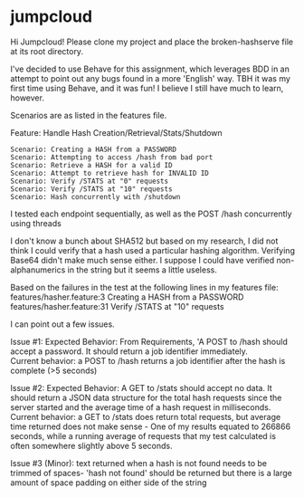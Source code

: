 # jumpcloud

Hi Jumpcloud!
Please clone my project and place the broken-hashserve file at its root directory.

I've decided to use Behave for this assignment, which leverages BDD in an attempt to point out any bugs found in a more 'English' way. TBH it was my first time using Behave, and it was fun!  I believe I still have much to learn, however.

Scenarios are as listed in the features file.

Feature: Handle Hash Creation/Retrieval/Stats/Shutdown
	
	Scenario: Creating a HASH from a PASSWORD
	Scenario: Attempting to access /hash from bad port	
	Scenario: Retrieve a HASH for a valid ID
	Scenario: Attempt to retrieve hash for INVALID ID
	Scenario: Verify /STATS at "0" requests
	Scenario: Verify /STATS at "10" requests
	Scenario: Hash concurrently with /shutdown
		
I tested each endpoint sequentially, as well as the POST /hash concurrently using threads

I don't know a bunch about SHA512 but based on my research, I did not think I could verify that a hash used a particular hashing algorithm.
Verifying Base64 didn't make much sense either.  I suppose I could have verified non-alphanumerics in the string but it seems a little useless.

Based on the failures in the test at the following lines in my features file:
features/hasher.feature:3  Creating a HASH from a PASSWORD
features/hasher.feature:31  Verify /STATS at "10" requests

I can point out a few issues.

Issue #1: 
Expected Behavior: From Requirements, 'A POST to /hash should accept a password. It should return a job identifier
immediately.  
Current behavior: a POST to /hash returns a job identifier after the hash is complete (>5 seconds)

Issue #2: 
Expected Behavior: A GET to /stats should accept no data. It should return a JSON data structure for the total hash requests since the server started and the average time of a hash request in milliseconds.
Current behavior: a GET to /stats does return total requests, but average time returned does not make sense - One of my results equated to 266866 seconds, while a running average of requests that my test calculated is often somewhere slightly above 5 seconds.

Issue #3 (Minor): text returned when a hash is not found needs to be trimmed of spaces- 'hash not found' should be returned but there is a large amount of space padding on either side of the string

